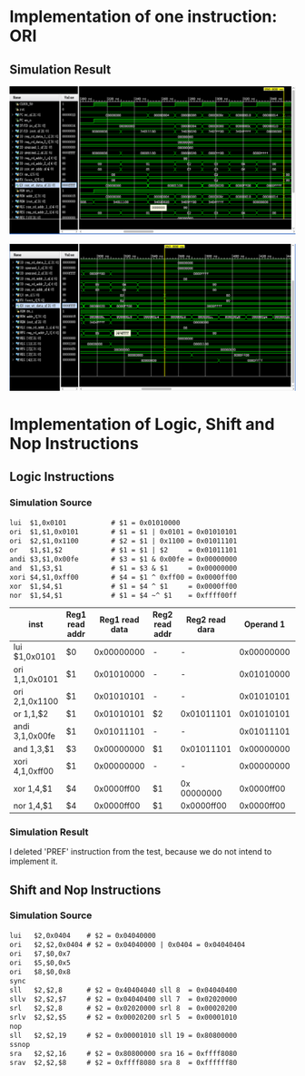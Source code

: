 # Implementation of one instruction: ORI

## Simulation Result
![Simulation Result 1](ThinpadProject_ori_sim1.png  "Simulation Result 1")

![Simulation Result 2](ThinpadProject_ori_sim2.png  "Simulation Result 2")

# Implementation of Logic, Shift and Nop Instructions

## Logic Instructions
### Simulation Source

```
lui  $1,0x0101           # $1 = 0x01010000 
ori  $1,$1,0x0101        # $1 = $1 | 0x0101 = 0x01010101
ori  $2,$1,0x1100        # $2 = $1 | 0x1100 = 0x01011101
or   $1,$1,$2            # $1 = $1 | $2     = 0x01011101
andi $3,$1,0x00fe        # $3 = $1 & 0x00fe = 0x00000000
and  $1,$3,$1            # $1 = $3 & $1     = 0x00000000
xori $4,$1,0xff00        # $4 = $1 ^ 0xff00 = 0x0000ff00
xor  $1,$4,$1            # $1 = $4 ^ $1     = 0x0000ff00
nor  $1,$4,$1            # $1 = $4 ~^ $1    = 0xffff00ff
```

| inst | Reg1 read addr | Reg1 read data | Reg2 read addr | Reg2 read dara | Operand 1 | Operand2 | Reg write addr | Reg write data |
| --- | --- | --- | --- | --- | --- | --- | --- | --- |
| lui  $1,0x0101 | $0 | 0x00000000 | - | - | 0x00000000 | 0x01010000 | $1 | 0x01010000 |
| ori  $1,$1,0x0101 | $1 | 0x01010000 | - | - | 0x01010000 | 0x00000101 | $1 | 0x01010101 |
| ori  $2,$1,0x1100 | $1 | 0x01010101 | - | - | 0x01010101 | 0x00001100 | $2 | 0x01011101 |
| or   $1,$1,$2 | $1 | 0x01010101 | $2 | 0x01011101 | 0x01010101 | 0x01011101 | $1 | 0x01011101 |
| andi $3,$1,0x00fe | $1 | 0x01011101 | - | - | 0x01011101 | 0x000000fe | $3 | 0x00000000 |
| and  $1,$3,$1 | $3 | 0x00000000 | $1 | 0x01011101 | 0x00000000 | 0x01011101 | $1 | 0x00000000 |
| xori $4,$1,0xff00 | $1 | 0x00000000 | - | - | 0x00000000 | 0x0000ff00 | $4 | 0x0000ff00 |
| xor  $1,$4,$1 | $4 | 0x0000ff00 | $1 | 0x 00000000 | 0x0000ff00 | 0x00000000 | $1 | 0x0000ff00 | 
| nor  $1,$4,$1 | $4 | 0x0000ff00 | $1 | 0x0000ff00 | 0x0000ff00 | 0x0000ff00 | $1 | 0xffff00ff | 

### Simulation Result

I deleted 'PREF' instruction from the test, because we do not intend to implement it.

## Shift and Nop Instructions

### Simulation Source
```
lui   $2,0x0404    # $2 = 0x04040000
ori   $2,$2,0x0404 # $2 = 0x04040000 | 0x0404 = 0x04040404
ori   $7,$0,0x7
ori   $5,$0,0x5
ori   $8,$0,0x8
sync
sll   $2,$2,8      # $2 = 0x40404040 sll 8  = 0x04040400
sllv  $2,$2,$7     # $2 = 0x04040400 sll 7  = 0x02020000
srl   $2,$2,8      # $2 = 0x02020000 srl 8  = 0x00020200
srlv  $2,$2,$5     # $2 = 0x00020200 srl 5  = 0x00001010
nop
sll   $2,$2,19     # $2 = 0x00001010 sll 19 = 0x80800000
ssnop
sra   $2,$2,16     # $2 = 0x80800000 sra 16 = 0xffff8080
srav  $2,$2,$8     # $2 = 0xffff8080 sra 8  = 0xffffff80 
```